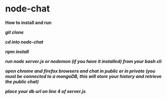 # node-chat

**How to install and run**

_**git clone**_

_**cd into node-chat**_

_**npm install**_

_**run node server.js or nodemon (if you have it installed) from your bash cli**_

_**open chrome and firefox browsers and chat in public or in private (you must be connected to a mongoDB, this will store your history and retrieve the public chat)**_

_**place your db url on line 4 of server.js**_
